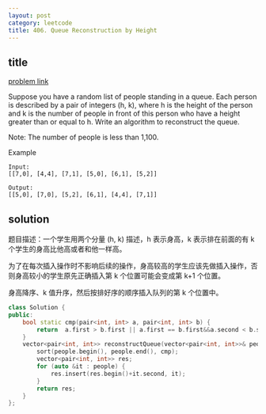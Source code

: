 ```yaml
---
layout: post
category: leetcode
title: 406. Queue Reconstruction by Height
---
```


## title
[problem link](https://leetcode.com/problems/queue-reconstruction-by-height/description/)

Suppose you have a random list of people standing in a queue. Each person is described by a pair of integers (h, k), where h is the height of the person and k is the number of people in front of this person who have a height greater than or equal to h. Write an algorithm to reconstruct the queue.

Note:
The number of people is less than 1,100.


Example
	
	Input:
	[[7,0], [4,4], [7,1], [5,0], [6,1], [5,2]]
	
	Output:
	[[5,0], [7,0], [5,2], [6,1], [4,4], [7,1]]

## solution

题目描述：一个学生用两个分量 (h, k) 描述，h 表示身高，k 表示排在前面的有 k 个学生的身高比他高或者和他一样高。

为了在每次插入操作时不影响后续的操作，身高较高的学生应该先做插入操作，否则身高较小的学生原先正确插入第 k 个位置可能会变成第 k+1 个位置。

身高降序、k 值升序，然后按排好序的顺序插入队列的第 k 个位置中。
```c++
class Solution {
public:
	bool static cmp(pair<int, int> a, pair<int, int> b) {
		return  a.first > b.first || a.first == b.first&&a.second < b.second;
	}
	vector<pair<int, int>> reconstructQueue(vector<pair<int, int>>& people) {
		sort(people.begin(), people.end(), cmp);
		vector<pair<int, int>> res;
		for (auto &it : people) {
			res.insert(res.begin()+it.second, it);
		}
		return res;
	}
};

```